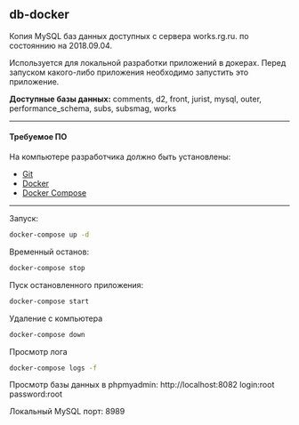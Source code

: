db-docker
---------

Копия MySQL  баз данных доступных с сервера works.rg.ru.
по состояннию на 2018.09.04.


Используется для локальной разработки приложений в докерах.
Перед запуском какого-либо приложения необходимо запустить это приложение.


**Доступные базы данных:** 
comments, d2, front, jurist, mysql, outer, performance_schema, subs, subsmag, works

----------

#### Требуемое ПО
На компьютере разработчика должно быть установлены:
* [Git](https://git-scm.com/downloads)
* [Docker](https://docs.docker.com/engine/installation/)
* [Docker Compose](https://docs.docker.com/compose/install/)


--------------------------


Запуск:
```sh
docker-compose up -d
```

Временный останов:
```sh
docker-compose stop
```


Пуск остановленного приложения:
```sh
docker-compose start
```


Удаление с компьютера
```sh
docker-compose down
```


Просмотр лога
```sh
docker-compose logs -f
```


Просмотр базы данных в phpmyadmin:
http://localhost:8082
login:root
password:root




Локальный MySQL порт: 8989

 




